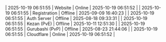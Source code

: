| 2025-10-19 06:51:55 | Website | Online | 2025-10-19 06:51:52 |
| 2025-10-19 06:51:55 | Registration | Offline | 2025-09-09 16:40:23 |
| 2025-10-19 06:51:55 | Auth Server | Offline | 2025-08-18 09:33:31 |
| 2025-10-19 06:51:55 | Kezan (PvE) | Offline | 2025-10-11 12:51:30 |
| 2025-10-19 06:51:55 | Gurubashi (PvP) | Offline | 2025-08-23 21:44:06 |
| 2025-10-19 06:51:55 | Cloudflare | Online | 2025-10-19 06:51:52 |
